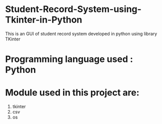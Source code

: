 # Student-Record-System-using-Tkinter-in-Python
This is an GUI of student record system developed in python using library TKinter

# Programming language used : Python
# Module used in this project are:
1. tkinter 
2. csv
3. os


